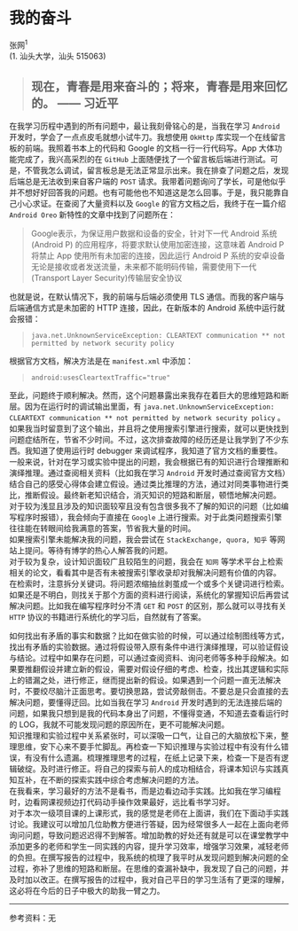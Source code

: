 # 我的奋斗
张网<sup>1</sup>    
(1. 汕头大学，汕头 515063)     
>## 现在，青春是用来奋斗的；将来，青春是用来回忆的。 —— 习近平    

在我学习历程中遇到的所有问题中，最让我刻骨铭心的是，当我在学习 `Android` 开发时，学会了一点点皮毛就想小试牛刀。我想使用 `OkHttp` 库实现一个在线留言板的前端。我照着书本上的代码和 Google 的文档一行一行代码写。App 大体功能完成了，我兴高采烈的在 `GitHub` 上面随便找了一个留言板后端进行测试。可是，不管我怎么调试，留言板总是无法正常显示出来。我在排查了问题之后，发现后端总是无法收到来自客户端的 `POST` 请求。我带着问题询问了学长，可是他似乎并不想好好回答我的问题。也有可能他也不知道这是怎么回事。于是，我只能靠自己小心求证。在查阅了大量资料以及 `Google` 的官方文档之后，我终于在一篇介绍 `Android Oreo` 新特性的文章中找到了问题所在： 

> Google表示，为保证用户数据和设备的安全，针对下一代 Android 系统(Android P) 的应用程序，将要求默认使用加密连接，这意味着 Android P 将禁止 App 使用所有未加密的连接，因此运行 Android P 系统的安卓设备无论是接收或者发送流量，未来都不能明码传输，需要使用下一代(Transport Layer Security)传输层安全协议

也就是说，在默认情况下，我的前端与后端必须使用 TLS 通信。而我的客户端与后端通信方式是未加密的 HTTP 连接，因此，在新版本的 Android 系统中运行就会报错：
>`java.net.UnknownServiceException: CLEARTEXT communication ** not permitted by network security policy`

根据官方文档，解决方法是在 `manifest.xml` 中添加：
> `android:usesCleartextTraffic="true"`

至此，问题终于顺利解决。然而，这个问题暴露出来我存在着巨大的思维短路和断层。因为在运行时的调试输出里面，有 `java.net.UnknownServiceException: CLEARTEXT communication ** not permitted by network security policy` 。如果我当时留意到了这个输出，并且将之使用搜索引擎进行搜索，就可以更快找到问题症结所在，节省不少时间。不过，这次排查故障的经历还是让我学到了不少东西。我知道了使用运行时 debugger 来调试程序，我知道了官方文档的重要性。    
一般来说，针对在学习或实验中提出的问题，我会根据已有的知识进行合理推断和演绎推理。通过查阅相关资料（比如我在学习 `Android` 开发时通过查阅官方文档）结合自己的感受心得体会建立假设。通过类比推理的方法，通过对同类事物进行类比，推断假设。最终新老知识结合，消灭知识的短路和断层，顿悟地解决问题。    
对于较为浅显且涉及的知识面较窄且没有包含很多我不了解的知识的问题（比如编写程序时报错），我会倾向于直接在 `Google` 上进行搜索。对于此类问题搜索引擎往往能在转眼间给我满意的答案，节省我大量的时间。    
如果搜索引擎未能解决我的问题，我会尝试在 `StackExchange, quora, 知乎` 等网站上提问。等待有博学的热心人解答我的问题。    
对于较为复杂，设计知识面较广且较陌生的问题，我会在 `知网` 等学术平台上检索相关的论文，看看其中是否有未被搜索引擎收录却对我解决问题有价值的内容。    
在检索时，注意拆分关键词。将问题浓缩抽丝剥茧成一个或多个关键词进行检索。如果还是不明白，则找关于那个方面的资料进行阅读，系统化的掌握知识后再尝试解决问题。比如我在编写程序时分不清 `GET` 和 `POST` 的区别，那么就可以寻找有关 `HTTP` 协议的书籍进行系统化的学习后，自然就有了答案。    

如何找出有矛盾的事实和数据？比如在做实验的时候，可以通过绘制图线等方式，找出有矛盾的实验数据。通过将假设带入原有条件中进行演绎推理，可以验证假设与结论。过程中如果存在问题，可以通过查阅资料、询问老师等多种手段解决。如果要推翻假设并建立新的假设，需要对假设仔细的考虑、检查，找出其逻辑和实际上的错漏之处，进行修正，继而提出新的假设。如果遇到一个问题一直无法解决时，不要绞尽脑汁正面思考。要切换思路，尝试旁敲侧击。不要总是只会直接的去解决问题，要懂得迂回。比如当我在学习 `Android` 开发时遇到的无法连接后端的问题，如果我只想到是我的代码本身出了问题，不懂得变通，不知道去查看运行时的 LOG，我就不可能发现问题的原因所在，更不可能解决问题。    
知识推理和实验过程中关系紧张时，可以深吸一口气，让自己的大脑放松下来，整理思维，安下心来不要手忙脚乱。再检查一下知识推理与实验过程中有没有什么错误，有没有什么遗漏。梳理推理思考的过程，在纸上记录下来，检查一下是否有逻辑破绽。及时进行修正。将自己的探索与前人的成功相结合，将课本知识与实践真知互补，在不断的探索实践中综合考虑解决问题的方法。    
在我看来，学习最好的方法不是看书，而是边看边动手实践。比如我在学习编程时，边看网课视频边打代码动手操作效果最好，远比看书学习好。    
对于本次一级项目课的上课形式，我的感觉是老师在上面讲，我们在下面动手实践讨论。我建议可以增加几位助教方便进行答疑，因为经常很多人一起在上面向老师询问问题，导致问题迟迟得不到解答。增加助教的好处还有就是可以在课堂教学中添加更多的老师和学生一同实践的内容，提升学习效率，增强学习效果，减轻老师的负担。在撰写报告的过程中，我系统的梳理了我平时从发现问题到解决问题的全过程，弥补了思维的短路和断层。在思维的查漏补缺中，我发现了自己的问题，并及时加以改正。在撰写报告的过程中，我对自己平日的学习生活有了更深的理解，这必将在今后的日子中极大的助我一臂之力。
***
参考资料：无
